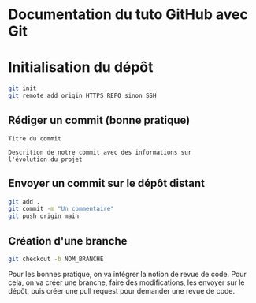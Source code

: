 # Documentation du tuto GitHub avec Git

# Initialisation du dépôt

```bash
git init
git remote add origin HTTPS_REPO sinon SSH
```

## Rédiger un commit (bonne pratique)

```
Titre du commit 

Descrition de notre commit avec des informations sur 
l'évolution du projet
```

## Envoyer un commit sur le dépôt distant

```bash
git add .
git commit -m "Un commentaire"
git push origin main
```

## Création d'une branche
```bash
git checkout -b NOM_BRANCHE
```

Pour les bonnes pratique, on va intégrer la notion de revue de code. Pour cela, on va
créer une branche, faire des modifications, les envoyer sur le dépôt, puis créer une
pull request pour demander une revue de code.


